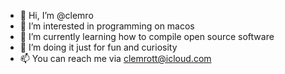 - 👋 Hi, I’m @clemro
- 👀 I’m interested in programming on macos
- 🌱 I’m currently learning how to compile open source software
- 💞️ I’m doing it just for fun and curiosity
- 📫 You can reach me via clemrott@icloud.com

<!---
clemro/clemro is a ✨ special ✨ repository because its `README.md` (this file) appears on your GitHub profile.
You can click the Preview link to take a look at your changes.
--->
